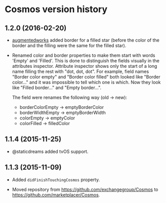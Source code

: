 # Cosmos version history

## 1.2.0 (2016-02-20)

* [augmentedworks](https://github.com/augmentedworks) added border for a filled star (before the color of the border and the filling were the same for the filled star).

* Renamed color and border properties to make them start with words 'Empty' and 'Filled'. This is done to distinguish the fields visually in the attributes inspector. Attribute inspector shows only the start of a long name filling the rest with "dot, dot, dot". For example, field names  "Border color empty" and "Border color filled" both looked like "Border color..." and it was impossible to tell which one is which. Now they look like "Filled border..." and "Empty border...".

  The field were renames the following way (old -> new):

  * borderColorEmpty -> emptyBorderColor
  * borderWidthEmpty -> emptyBorderWidth
  * colorEmpty -> emptyColor
  * colorFilled -> filledColor


## 1.1.4 (2015-11-25)

* @staticdreams added tvOS support.


## 1.1.3 (2015-11-09)

* Added `didFinishTouchingCosmos` property.

* Moved repository from https://github.com/exchangegroup/Cosmos to https://github.com/marketplacer/Cosmos.
